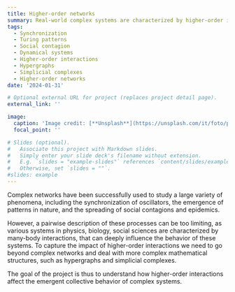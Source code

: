 ```yaml
---
title: Higher-order networks
summary: Real-world complex systems are characterized by higher-order interactions
tags:
  - Synchronization
  - Turing patterns
  - Social contagion
  - Dynamical systems
  - Higher-order interactions
  - Hypergraphs
  - Simplicial complexes
  - Higher-order networks
date: '2024-01-31'

# Optional external URL for project (replaces project detail page).
external_link: ''

image:
  caption: 'Image credit: [**Unsplash**](https://unsplash.com/it/foto/pittura-astratta-rossa-e-nera-9mD8Azfcmc0)'
  focal_point: ''

# Slides (optional).
#   Associate this project with Markdown slides.
#   Simply enter your slide deck's filename without extension.
#   E.g. `slides = "example-slides"` references `content/slides/example-slides.md`.
#   Otherwise, set `slides = ""`.
#slides: example
---
```


Complex networks have been successfully used to study a large variety of phenomena, including the synchronization of oscillators, the emergence of patterns in nature, and the spreading of social contagions and epidemics. 

However, a pairwise description of these processes can be too limiting, as various systems in physics, biology, social sciences are characterized by many-body interactions, that can deeply influence the behavior of these systems. To capture the impact of higher-order interactions we need to go beyond complex networks and deal with more complex mathematical structures, such as hypergraphs and simplicial complexes.

The goal of the project is thus to understand how higher-order interactions affect the emergent collective behavior of complex systems.